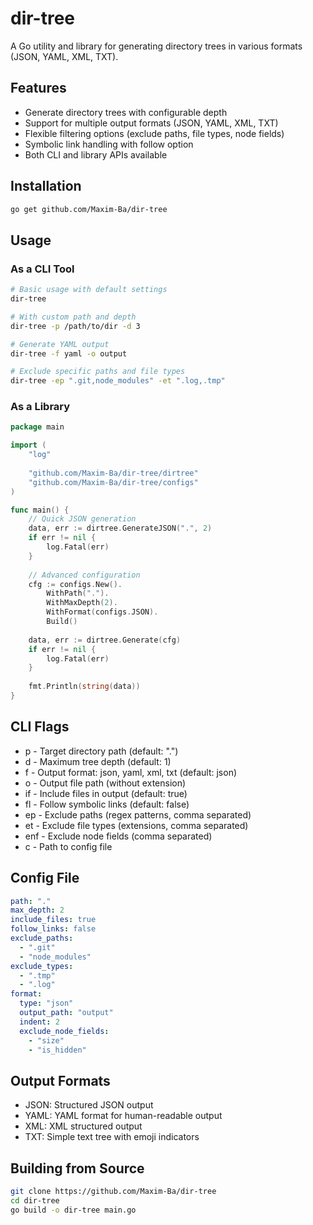 # dir-tree

A Go utility and library for generating directory trees in various formats (JSON, YAML, XML, TXT).

## Features

- Generate directory trees with configurable depth
- Support for multiple output formats (JSON, YAML, XML, TXT)
- Flexible filtering options (exclude paths, file types, node fields)
- Symbolic link handling with follow option
- Both CLI and library APIs available

## Installation

```bash
go get github.com/Maxim-Ba/dir-tree
```

## Usage

### As a CLI Tool

```bash
# Basic usage with default settings
dir-tree

# With custom path and depth
dir-tree -p /path/to/dir -d 3

# Generate YAML output
dir-tree -f yaml -o output

# Exclude specific paths and file types
dir-tree -ep ".git,node_modules" -et ".log,.tmp"
```

### As a Library

```go
package main

import (
    "log"
    
    "github.com/Maxim-Ba/dir-tree/dirtree"
    "github.com/Maxim-Ba/dir-tree/configs"
)

func main() {
    // Quick JSON generation
    data, err := dirtree.GenerateJSON(".", 2)
    if err != nil {
        log.Fatal(err)
    }
    
    // Advanced configuration
    cfg := configs.New().
        WithPath(".").
        WithMaxDepth(2).
        WithFormat(configs.JSON).
        Build()
    
    data, err := dirtree.Generate(cfg)
    if err != nil {
        log.Fatal(err)
    }
    
    fmt.Println(string(data))
}
```

## CLI Flags
- p - Target directory path (default: ".")
- d - Maximum tree depth (default: 1)
- f - Output format: json, yaml, xml, txt (default: json)
- o - Output file path (without extension)
- if - Include files in output (default: true)
- fl - Follow symbolic links (default: false)
- ep - Exclude paths (regex patterns, comma separated)
- et - Exclude file types (extensions, comma separated)
- enf - Exclude node fields (comma separated)
- c - Path to config file

## Config File

```yaml
path: "."
max_depth: 2
include_files: true
follow_links: false
exclude_paths:
  - ".git"
  - "node_modules"
exclude_types:
  - ".tmp"
  - ".log"
format:
  type: "json"
  output_path: "output"
  indent: 2
  exclude_node_fields:
    - "size"
    - "is_hidden"
```
## Output Formats
- JSON: Structured JSON output
- YAML: YAML format for human-readable output
- XML: XML structured output
- TXT: Simple text tree with emoji indicators

## Building from Source

```bash 
git clone https://github.com/Maxim-Ba/dir-tree
cd dir-tree
go build -o dir-tree main.go
```
